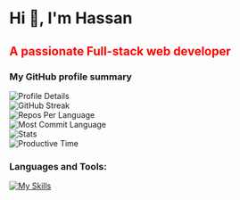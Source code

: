 <h1 align="left">Hi 👋, I'm Hassan</h1>
<h2 align="left" style="color: red">A passionate Full-stack web developer</h2>

<h3 align="left">My GitHub profile summary</h3>
 <div align="left">
 <img src="https://github-profile-summary-cards.vercel.app/api/cards/profile-details?username=devalienbrain&theme=2077" alt="Profile Details">
  </div>
<div align="left">
 <img src="https://github-readme-streak-stats.herokuapp.com?user=devalienbrain&theme=2077" alt="GitHub Streak"> 
 </div>

  <div align="left">
  <img src="https://github-profile-summary-cards.vercel.app/api/cards/repos-per-language?username=devalienbrain&theme=2077" alt="Repos Per Language">
  </div>
   <div align="left">
   <img src="http://github-profile-summary-cards.vercel.app/api/cards/most-commit-language?username=devalienbrain&theme=2077" alt="Most Commit Language">
  </div>
   <div align="left">
   <img src="http://github-profile-summary-cards.vercel.app/api/cards/stats?username=devalienbrain&theme=2077" alt="Stats">
</div>
   <div align="left">
   <img src="http://github-profile-summary-cards.vercel.app/api/cards/productive-time?username=devalienbrain&theme=2077" alt="Productive Time">
</div>

<h3 align="left">Languages and Tools:</h3>
<div align="left">
  <a href="https://skillicons.dev/icons?i=html,css,tailwind,js,react,firebase,express,nodejs,mongodb,nextjs,c,cpp,java,figma,git,github,vscode,vercel&theme=dark" align="left">
    <img src="https://skillicons.dev/icons?i=html,css,tailwind,js,react,firebase,express,nodejs,mongodb,nextjs,c,cpp,java,figma,git,github,vscode,vercel&theme=dark" alt="My Skills">
  </a>
</div>
 
